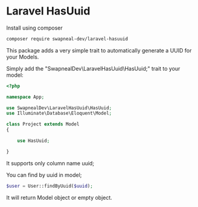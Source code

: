 # Laravel HasUuid

Install using composer<br>
```bash
composer require swapneal-dev/laravel-hasuuid
```
This package adds a very simple trait to automatically generate a UUID for your Models.

Simply add the "SwapnealDev\LaravelHasUuid\HasUuid;" trait to your model:

```php
<?php

namespace App;

use SwapnealDev\LaravelHasUuid\HasUuid;
use Illuminate\Database\Eloquent\Model;

class Project extends Model
{

    use HasUuid;

}
```
It supports only column name uuid;

You can find by uuid in model;

```php
$user = User::findByUuid($uuid);
```
It will return Model object or empty object.
